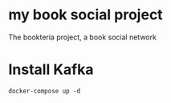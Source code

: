 # my book social project
The bookteria project, a book social network

# Install Kafka
`docker-compose up -d`